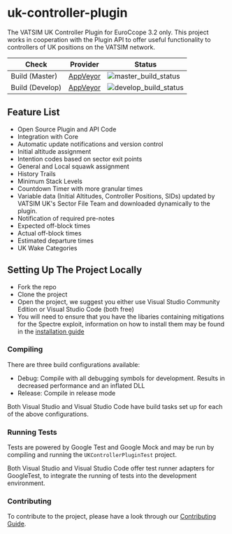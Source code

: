[master_build_status]: https://ci.appveyor.com/api/projects/status/github/VATSIM-UK/uk-controller-plugin?svg=true&retina=true&branch=master
[develop_build_status]: https://ci.appveyor.com/api/projects/status/github/VATSIM-UK/uk-controller-plugin?svg=true&retina=true&branch=develop

# uk-controller-plugin

The VATSIM UK Controller Plugin for EuroCcope 3.2 only. This project works in cooperation with
the Plugin API to offer useful functionality to controllers of UK positions on the VATSIM network.

|      Check      |                            Provider                                          |              Status             |
|-----------------|------------------------------------------------------------------------------|---------------------------------|
| Build (Master)  | [AppVeyor](https://ci.appveyor.com/project/CalumTowers/uk-controller-plugin) | ![master_build_status]          |
| Build (Develop) | [AppVeyor](https://ci.appveyor.com/project/CalumTowers/uk-controller-plugin) | ![develop_build_status]         |

## Feature List

- Open Source Plugin and API Code
- Integration with Core
- Automatic update notifications and version control
- Initial altitude assignment
- Intention codes based on sector exit points
- General and Local squawk assignment
- History Trails
- Minimum Stack Levels
- Countdown Timer with more granular times
- Variable data (Initial Altitudes, Controller Positions, SIDs) updated by VATSIM UK's Sector File Team and downloaded
dynamically to the plugin.
- Notification of required pre-notes
- Expected off-block times
- Actual off-block times
- Estimated departure times
- UK Wake Categories

## Setting Up The Project Locally

- Fork the repo
- Clone the project
- Open the project, we suggest you either use Visual Studio Community Edition or Visual Studio Code (both free)
- You will need to ensure that you have the libaries containing mitigations for the Spectre exploit, information on how to install them may be found in the [installation guide](https://docs.microsoft.com/en-us/cpp/build/reference/qspectre?view=vs-2017)

### Compiling

There are three build configurations available:

- Debug: Compile with all debugging symbols for development. Results in decreased performance and an inflated DLL
- Release: Compile in release mode

Both Visual Studio and Visual Studio Code have build tasks set up for each of the above configurations.

### Running Tests

Tests are powered by Google Test and Google Mock and may be run by compiling and running the `UKControllerPluginTest` project.

Both Visual Studio and Visual Studio Code offer test runner adapters for GoogleTest, to integrate the running of tests
into the development environment.

### Contributing

To contribute to the project, please have a look through our [Contributing Guide](CONTRIBUTING.md).
